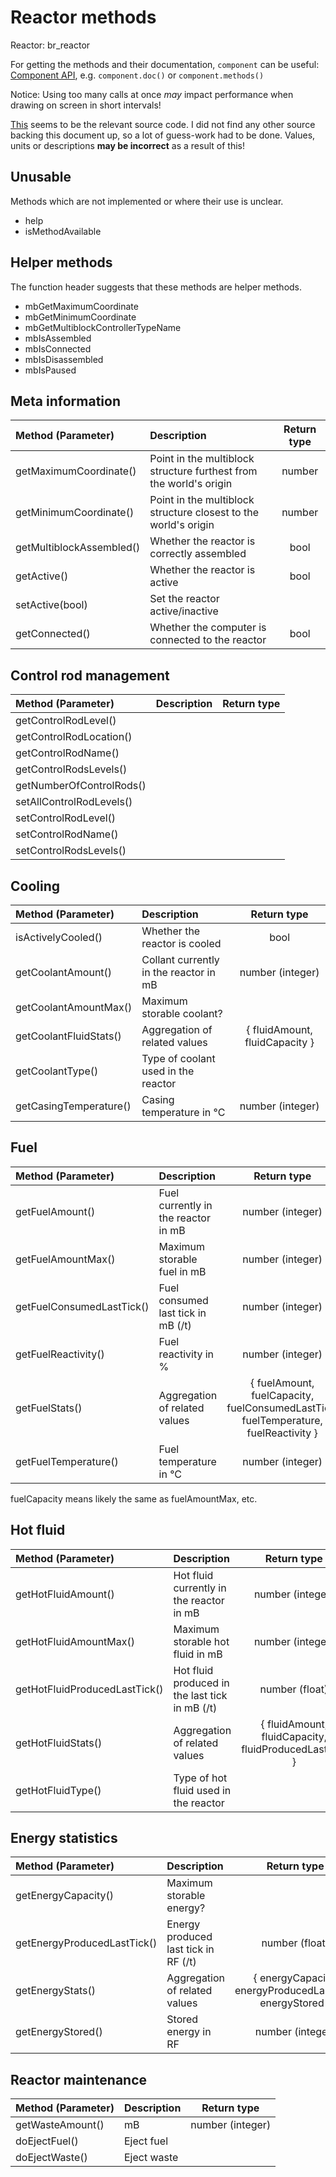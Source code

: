 # Reactor methods

Reactor: br_reactor

For getting the methods and their documentation, `component` can be useful: [Component API](https://ocdoc.cil.li/api:component), e.g. `component.doc()` or `component.methods()`

Notice: Using too many calls at once *may* impact performance when drawing on screen in short intervals!

[This](https://github.com/ZeroNoRyouki/ExtremeReactors2/blob/master/src/main/java/it/zerono/mods/extremereactors/gamecontent/multiblock/reactor/computer/ReactorComputerPeripheral.java) seems to be the relevant source code. I did not find any other source backing this document up, so a lot of guess-work had to be done. Values, units or descriptions **may be incorrect** as a result of this!

## Unusable

Methods which are not implemented or where their use is unclear.

- help
- isMethodAvailable

## Helper methods

The function header suggests that these methods are helper methods.

- mbGetMaximumCoordinate
- mbGetMinimumCoordinate
- mbGetMultiblockControllerTypeName
- mbIsAssembled
- mbIsConnected
- mbIsDisassembled
- mbIsPaused

## Meta information

| Method (Parameter) | Description | Return type |
| :-- | :-- | :-: |
| getMaximumCoordinate() | Point in the multiblock structure furthest from the world's origin | number |
| getMinimumCoordinate() | Point in the multiblock structure closest to the world's origin | number |
| getMultiblockAssembled() | Whether the reactor is correctly assembled | bool |
| getActive() | Whether the reactor is active | bool |
| setActive(bool) | Set the reactor active/inactive |  |
| getConnected() | Whether the computer is connected to the reactor | bool |

## Control rod management

| Method (Parameter) | Description | Return type |
| :-- | :-- | :-: |
| getControlRodLevel() | | |
| getControlRodLocation() | | |
| getControlRodName() | | |
| getControlRodsLevels() | | |
| getNumberOfControlRods() | | |
| setAllControlRodLevels() | | |
| setControlRodLevel() | | |
| setControlRodName() | | |
| setControlRodsLevels() | | |

## Cooling

| Method (Parameter) | Description | Return type |
| :-- | :-- | :-: |
| isActivelyCooled() | Whether the reactor is cooled | bool |
| getCoolantAmount() | Collant currently in the reactor in mB | number (integer) |
| getCoolantAmountMax() | Maximum storable coolant? |  |
| getCoolantFluidStats() | Aggregation of related values | { fluidAmount, fluidCapacity } |
| getCoolantType() | Type of coolant used in the reactor |  |
| getCasingTemperature() | Casing temperature in °C | number (integer) |

## Fuel

| Method (Parameter) | Description | Return type |
| :-- | :-- | :-: |
| getFuelAmount() | Fuel currently in the reactor in mB | number (integer) |
| getFuelAmountMax() | Maximum storable fuel in mB | number (integer) |
| getFuelConsumedLastTick() | Fuel consumed last tick in mB (/t) | number (integer) |
| getFuelReactivity() | Fuel reactivity in % | number (integer) |
| getFuelStats() | Aggregation of related values | { fuelAmount, fuelCapacity, fuelConsumedLastTick, fuelTemperature, fuelReactivity } |
| getFuelTemperature() | Fuel temperature in °C | number (integer) |

fuelCapacity means likely the same as fuelAmountMax, etc.

## Hot fluid

| Method (Parameter) | Description | Return type |
| :-- | :-- | :-: |
| getHotFluidAmount() | Hot fluid currently in the reactor in mB | number (integer) |
| getHotFluidAmountMax() | Maximum storable hot fluid in mB | number (integer) |
| getHotFluidProducedLastTick() | Hot fluid produced in the last tick in mB (/t) | number (float) |
| getHotFluidStats() | Aggregation of related values | { fluidAmount, fluidCapacity, fluidProducedLastTick } |
| getHotFluidType() | Type of hot fluid used in the reactor |  |

## Energy statistics

| Method (Parameter) | Description | Return type |
| :-- | :-- | :-: |
| getEnergyCapacity() | Maximum storable energy? |  |
| getEnergyProducedLastTick() | Energy produced last tick in RF (/t) | number (float) |
| getEnergyStats() | Aggregation of related values | { energyCapacity, energyProducedLastTick, energyStored } |
| getEnergyStored() | Stored energy in RF | number (integer) |

## Reactor maintenance

| Method (Parameter) | Description | Return type |
| :-- | :-- | :-: |
| getWasteAmount() | mB | number (integer) |
| doEjectFuel() | Eject fuel |  |
| doEjectWaste() | Eject waste |  |
